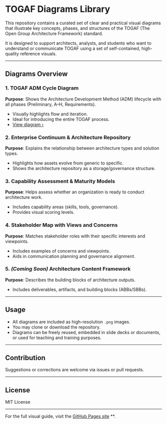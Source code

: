 # TOGAF Diagrams Library

This repository contains a curated set of clear and practical visual diagrams that illustrate key concepts, phases, and structures of the TOGAF (The Open Group Architecture Framework) standard.

It is designed to support architects, analysts, and students who want to understand or communicate TOGAF using a set of self-contained, high-quality reference visuals.

---

## Diagrams Overview

### 1. **TOGAF ADM Cycle Diagram**

**Purpose**: Shows the Architecture Development Method (ADM) lifecycle with all phases (Preliminary, A–H, Requirements).

* Visually highlights flow and iteration.  
* Ideal for introducing the entire TOGAF process.  
* [View diagram ›](TOGAF%20ADM%20Cycle%20Diagram.png)

### 2. **Enterprise Continuum & Architecture Repository**

**Purpose**: Explains the relationship between architecture types and solution types.

* Highlights how assets evolve from generic to specific.
* Shows the architecture repository as a storage/governance structure.

### 3. **Capability Assessment & Maturity Models**

**Purpose**: Helps assess whether an organization is ready to conduct architecture work.

* Includes capability areas (skills, tools, governance).
* Provides visual scoring levels.

### 4. **Stakeholder Map with Views and Concerns**

**Purpose**: Matches stakeholder roles with their specific interests and viewpoints.

* Includes examples of concerns and viewpoints.
* Aids in communication planning and governance alignment.

### 5. *(Coming Soon)* Architecture Content Framework

**Purpose**: Describes the building blocks of architecture outputs.

* Includes deliverables, artifacts, and building blocks (ABBs/SBBs).

---

## Usage

* All diagrams are included as high-resolution `.png` images.
* You may clone or download the repository.
* Diagrams can be freely reused, embedded in slide decks or documents, or used for teaching and training purposes.

---

## Contribution

Suggestions or corrections are welcome via issues or pull requests.

---

## License

MIT License

---

For the full visual guide, visit the [GitHub Pages site](#) **.

